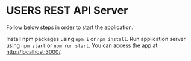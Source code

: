 # USERS REST API Server

Follow below steps in order to start the application.

Install npm packages using `npm i` or `npm install`.
Run application server using `npm start` or `npm run start`.
You can access the app at [http://localhost:3000/](http://localhost:3000).